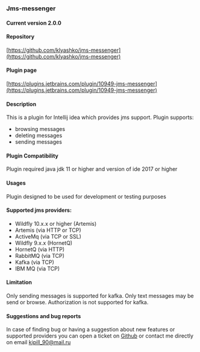 ### Jms-messenger

#### Current version 2.0.0

#### Repository
 [https://github.com/klyashko/jms-messenger](https://github.com/klyashko/jms-messenger)
 
#### Plugin page
 [https://plugins.jetbrains.com/plugin/10949-jms-messenger](https://plugins.jetbrains.com/plugin/10949-jms-messenger)
 
#### Description
 This is a plugin for Intellij idea which provides jms support.
 Plugin supports:
   * browsing messages
   * deleting messages
   * sending messages

#### Plugin Compatibility
 Plugin required java jdk 11 or higher and version of ide 2017 or higher
 
#### Usages
 Plugin designed to be used for development or testing purposes

#### Supported jms providers:
 * Wildfly 10.x.x or higher (Artemis)
 * Artemis (via HTTP or TCP)
 * ActiveMq (via TCP or SSL)
 * Wildfly 9.x.x (HornetQ)
 * HornetQ (via HTTP)
 * RabbitMQ (via TCP)
 * Kafka (via TCP)
 * IBM MQ (via TCP)
 
#### Limitation  
 Only sending messages is supported for kafka.
 Only text messages may be send or browse.
 Authorization is not supported for kafka.
 
#### Suggestions and bug reports
 In case of finding bug or having a suggestion about new features or supported providers you can open a ticket on
[Github](https://github.com/klyashko/jms-messenger/issues) or contact me directly on email kipill_90@mail.ru
